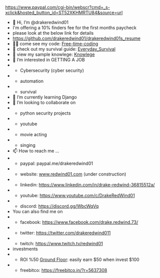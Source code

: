 https://www.paypal.com/cgi-bin/webscr?cmd=_s-xclick&hosted_button_id=ST52XKHMRTU84&source=url
- 👋 Hi, I’m @drakeredwind01
- I'm offering a 10% finders fee for the first months paycheck
- please look at the below link for details
- https://github.com/drakeredwind01/drakeredwind01s_resume
- 👨‍💻 come see my code: [Free-time-coding](https://github.com/drakeredwind01/Free-time-coding)
- 🧠 check out my survival guide: [Everyday_Survival](https://github.com/drakeredwind01/Knowlege/blob/main/everyday%20survival/Everyday_Survival.md)
- 📖 view my sample knowlege: [Knowlege](https://github.com/drakeredwind01/Knowlege)
- 👀 I’m interested in GETTING A JOB
- - Cybersecurity (cyber security)
- - automation
- - survival
- 🌱 I’m currently learning Django
- 💞️ I’m looking to collaborate on 
- - python security projects
- - youtube
- - movie acting
- - singing
- 📫 How to reach me ...
- - paypal:      paypal.me/drakeredwind01
- - website:     www.redwind01.com (under construction)
- - linkedin:    https://www.linkedin.com/in/drake-redwind-36815512a/
- - youtube:     https://www.youtube.com/c/DrakeRedWind01
- - discord:     https://discord.gg/WbcWqVq
- You can also find me on
- - facebook:    https://www.facebook.com/drake.redwind.73/
- - twitter:     https://twitter.com/drakeredwind011
- - twitch:      https://www.twitch.tv/redwind01
- investments
- - ROI %50 [Ground Floor](https://app.groundfloor.us/r/q92940): easily earn $50 when invest $100 
- - freebitco:   https://freebitco.in/?r=5637308



<!---
drakeredwind01/drakeredwind01 is a ✨ special ✨ repository because its `README.md` (this file) appears on your GitHub profile.
You can click the Preview link to take a look at your changes.
--->
